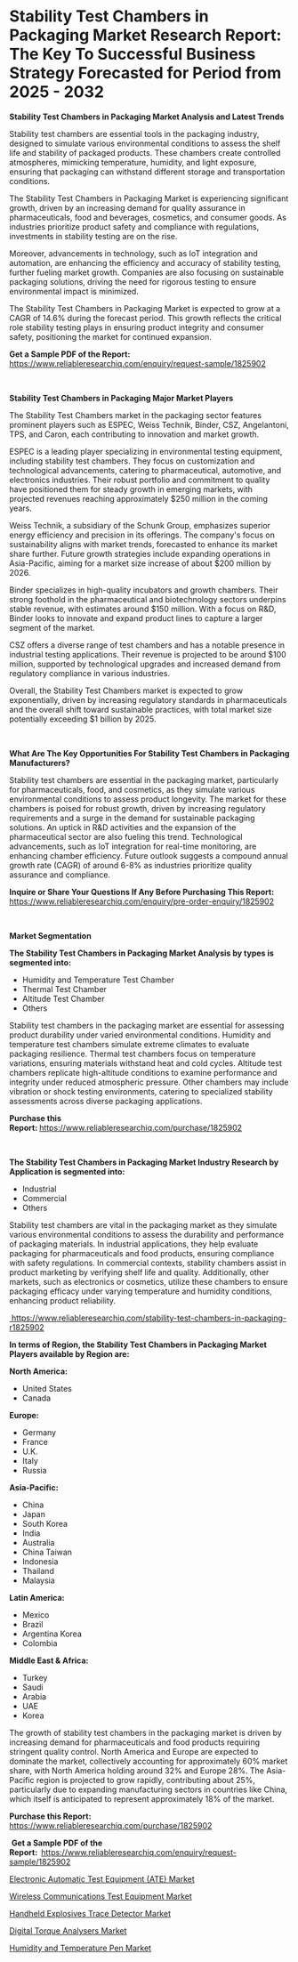 <p><h1>Stability Test Chambers in Packaging Market Research Report: The Key To Successful Business Strategy Forecasted for Period from 2025 - 2032</h1></p><p><strong>Stability Test Chambers in Packaging Market Analysis and Latest Trends</strong></p>
<p><p>Stability test chambers are essential tools in the packaging industry, designed to simulate various environmental conditions to assess the shelf life and stability of packaged products. These chambers create controlled atmospheres, mimicking temperature, humidity, and light exposure, ensuring that packaging can withstand different storage and transportation conditions.</p><p>The Stability Test Chambers in Packaging Market is experiencing significant growth, driven by an increasing demand for quality assurance in pharmaceuticals, food and beverages, cosmetics, and consumer goods. As industries prioritize product safety and compliance with regulations, investments in stability testing are on the rise. </p><p>Moreover, advancements in technology, such as IoT integration and automation, are enhancing the efficiency and accuracy of stability testing, further fueling market growth. Companies are also focusing on sustainable packaging solutions, driving the need for rigorous testing to ensure environmental impact is minimized. </p><p>The Stability Test Chambers in Packaging Market is expected to grow at a CAGR of 14.6% during the forecast period. This growth reflects the critical role stability testing plays in ensuring product integrity and consumer safety, positioning the market for continued expansion.</p></p>
<p><strong>Get a Sample PDF of the Report:&nbsp;</strong> <a href="https://www.reliableresearchiq.com/enquiry/request-sample/1825902?utm_campaign=3129&utm_medium=2&utm_source=Github&utm_content=ia&utm_term=12042025&utm_id=stability-test-chambers-in-packaging">https://www.reliableresearchiq.com/enquiry/request-sample/1825902</a></p>
<p>&nbsp;</p>
<p><strong>Stability Test Chambers in Packaging Major Market Players</strong></p>
<p><p>The Stability Test Chambers market in the packaging sector features prominent players such as ESPEC, Weiss Technik, Binder, CSZ, Angelantoni, TPS, and Caron, each contributing to innovation and market growth.</p><p>ESPEC is a leading player specializing in environmental testing equipment, including stability test chambers. They focus on customization and technological advancements, catering to pharmaceutical, automotive, and electronics industries. Their robust portfolio and commitment to quality have positioned them for steady growth in emerging markets, with projected revenues reaching approximately $250 million in the coming years.</p><p>Weiss Technik, a subsidiary of the Schunk Group, emphasizes superior energy efficiency and precision in its offerings. The company's focus on sustainability aligns with market trends, forecasted to enhance its market share further. Future growth strategies include expanding operations in Asia-Pacific, aiming for a market size increase of about $200 million by 2026.</p><p>Binder specializes in high-quality incubators and growth chambers. Their strong foothold in the pharmaceutical and biotechnology sectors underpins stable revenue, with estimates around $150 million. With a focus on R&D, Binder looks to innovate and expand product lines to capture a larger segment of the market.</p><p>CSZ offers a diverse range of test chambers and has a notable presence in industrial testing applications. Their revenue is projected to be around $100 million, supported by technological upgrades and increased demand from regulatory compliance in various industries.</p><p>Overall, the Stability Test Chambers market is expected to grow exponentially, driven by increasing regulatory standards in pharmaceuticals and the overall shift toward sustainable practices, with total market size potentially exceeding $1 billion by 2025.</p></p>
<p>&nbsp;</p>
<p><strong>What Are The Key Opportunities For Stability Test Chambers in Packaging Manufacturers?</strong></p>
<p><p>Stability test chambers are essential in the packaging market, particularly for pharmaceuticals, food, and cosmetics, as they simulate various environmental conditions to assess product longevity. The market for these chambers is poised for robust growth, driven by increasing regulatory requirements and a surge in the demand for sustainable packaging solutions. An uptick in R&D activities and the expansion of the pharmaceutical sector are also fueling this trend. Technological advancements, such as IoT integration for real-time monitoring, are enhancing chamber efficiency. Future outlook suggests a compound annual growth rate (CAGR) of around 6-8% as industries prioritize quality assurance and compliance.</p></p>
<p><strong>Inquire or Share Your Questions If Any Before Purchasing This Report:</strong> <a href="https://www.reliableresearchiq.com/enquiry/pre-order-enquiry/1825902?utm_campaign=3129&utm_medium=2&utm_source=Github&utm_content=ia&utm_term=12042025&utm_id=stability-test-chambers-in-packaging">https://www.reliableresearchiq.com/enquiry/pre-order-enquiry/1825902</a></p>
<p>&nbsp;</p>
<p><strong>Market Segmentation</strong></p>
<p><strong>The Stability Test Chambers in Packaging Market Analysis by types is segmented into:</strong></p>
<p><ul><li>Humidity and Temperature Test Chamber</li><li>Thermal Test Chamber</li><li>Altitude Test Chamber</li><li>Others</li></ul></p>
<p><p>Stability test chambers in the packaging market are essential for assessing product durability under varied environmental conditions. Humidity and temperature test chambers simulate extreme climates to evaluate packaging resilience. Thermal test chambers focus on temperature variations, ensuring materials withstand heat and cold cycles. Altitude test chambers replicate high-altitude conditions to examine performance and integrity under reduced atmospheric pressure. Other chambers may include vibration or shock testing environments, catering to specialized stability assessments across diverse packaging applications.</p></p>
<p><strong>Purchase this Report:&nbsp;</strong><a href="https://www.reliableresearchiq.com/purchase/1825902?utm_campaign=3129&utm_medium=2&utm_source=Github&utm_content=ia&utm_term=12042025&utm_id=stability-test-chambers-in-packaging">https://www.reliableresearchiq.com/purchase/1825902</a></p>
<p>&nbsp;</p>
<p><strong>The Stability Test Chambers in Packaging Market Industry Research by Application is segmented into:</strong></p>
<p><ul><li>Industrial</li><li>Commercial</li><li>Others</li></ul></p>
<p><p>Stability test chambers are vital in the packaging market as they simulate various environmental conditions to assess the durability and performance of packaging materials. In industrial applications, they help evaluate packaging for pharmaceuticals and food products, ensuring compliance with safety regulations. In commercial contexts, stability chambers assist in product marketing by verifying shelf life and quality. Additionally, other markets, such as electronics or cosmetics, utilize these chambers to ensure packaging efficacy under varying temperature and humidity conditions, enhancing product reliability.</p></p>
<p><a href="https://www.reliableresearchiq.com/stability-test-chambers-in-packaging-r1825902?utm_campaign=3129&utm_medium=2&utm_source=Github&utm_content=ia&utm_term=12042025&utm_id=stability-test-chambers-in-packaging">&nbsp;https://www.reliableresearchiq.com/stability-test-chambers-in-packaging-r1825902</a></p>
<p><strong>In terms of Region, the Stability Test Chambers in Packaging Market Players available by Region are:</strong></p>
<p>
    <p> <strong> North America: </strong>
        <ul>
            <li>United States</li>
            <li>Canada</li>
        </ul>
        </p> 
    <p> <strong> Europe: </strong>
        <ul>
            <li>Germany</li>
            <li>France</li>
            <li>U.K.</li>
            <li>Italy</li>
            <li>Russia</li>
        </ul>
        </p> 
    <p> <strong> Asia-Pacific: </strong>
        <ul>
            <li>China</li>
            <li>Japan</li>
            <li>South Korea</li>
            <li>India</li>
            <li>Australia</li>
            <li>China Taiwan</li>
            <li>Indonesia</li>
            <li>Thailand</li>
            <li>Malaysia</li>
        </ul>
        </p> 
    <p> <strong> Latin America: </strong>
        <ul>
            <li>Mexico</li>
            <li>Brazil</li>
            <li>Argentina Korea</li>
            <li>Colombia</li>
        </ul>
        </p> 
    <p> <strong> Middle East & Africa: </strong>
        <ul>
            <li>Turkey</li>
            <li>Saudi</li>
            <li>Arabia</li>
            <li>UAE</li>
            <li>Korea</li>
        </ul>
    </p>
    </p>
<p><p>The growth of stability test chambers in the packaging market is driven by increasing demand for pharmaceuticals and food products requiring stringent quality control. North America and Europe are expected to dominate the market, collectively accounting for approximately 60% market share, with North America holding around 32% and Europe 28%. The Asia-Pacific region is projected to grow rapidly, contributing about 25%, particularly due to expanding manufacturing sectors in countries like China, which itself is anticipated to represent approximately 18% of the market.</p></p>
<p><strong>Purchase this Report: </strong><a href="https://www.reliableresearchiq.com/purchase/1825902?utm_campaign=3129&utm_medium=2&utm_source=Github&utm_content=ia&utm_term=12042025&utm_id=stability-test-chambers-in-packaging">https://www.reliableresearchiq.com/purchase/1825902</a></p>
<p>&nbsp;<strong>Get a Sample PDF of the Report:&nbsp;&nbsp;</strong><a href="https://www.reliableresearchiq.com/enquiry/request-sample/1825902?utm_campaign=3129&utm_medium=2&utm_source=Github&utm_content=ia&utm_term=12042025&utm_id=stability-test-chambers-in-packaging">https://www.reliableresearchiq.com/enquiry/request-sample/1825902</a></p>
<p><strong></strong></p>
<p><p><a href="https://github.com/molayrabeta/Market-Research-Report-List-1/blob/main/electronic-automatic-test-equipment-ate-market.md?utm_campaign=3129&utm_medium=2&utm_source=Github&utm_content=ia&utm_term=12042025&utm_id=stability-test-chambers-in-packaging">Electronic Automatic Test Equipment (ATE) Market</a></p><p><a href="https://github.com/dukawashviro/Market-Research-Report-List-1/blob/main/wireless-communications-test-equipment-market.md?utm_campaign=3129&utm_medium=2&utm_source=Github&utm_content=ia&utm_term=12042025&utm_id=stability-test-chambers-in-packaging">Wireless Communications Test Equipment Market</a></p><p><a href="https://github.com/tineamonaya/Market-Research-Report-List-1/blob/main/handheld-explosives-trace-detector-market.md?utm_campaign=3129&utm_medium=2&utm_source=Github&utm_content=ia&utm_term=12042025&utm_id=stability-test-chambers-in-packaging">Handheld Explosives Trace Detector Market</a></p><p><a href="https://github.com/koopalujale2/Market-Research-Report-List-1/blob/main/digital-torque-analysers-market.md?utm_campaign=3129&utm_medium=2&utm_source=Github&utm_content=ia&utm_term=12042025&utm_id=stability-test-chambers-in-packaging">Digital Torque Analysers Market</a></p><p><a href="https://github.com/rembaentin6f/Market-Research-Report-List-1/blob/main/humidity-and-temperature-pen-market.md?utm_campaign=3129&utm_medium=2&utm_source=Github&utm_content=ia&utm_term=12042025&utm_id=stability-test-chambers-in-packaging">Humidity and Temperature Pen Market</a></p></p>